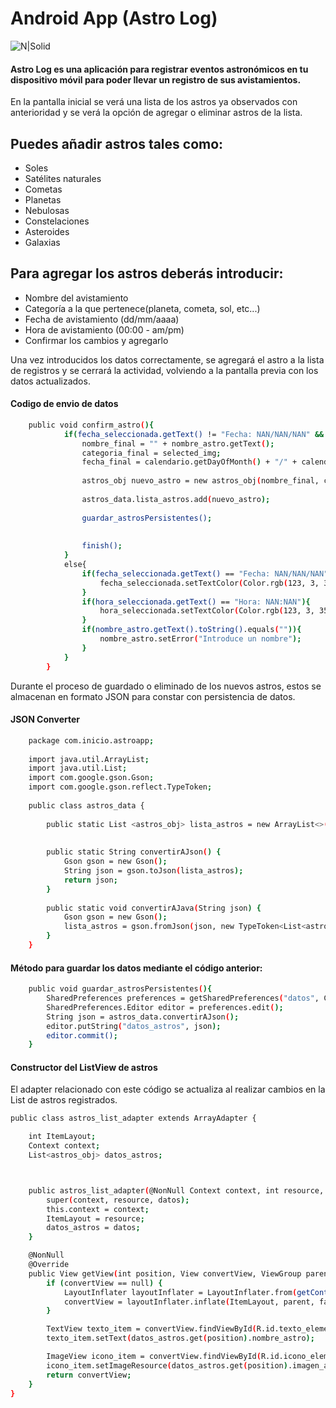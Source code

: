 # Android App (Astro Log)

![N|Solid](https://cdn-icons-png.flaticon.com/512/1283/1283488.png)

#### Astro Log es una aplicación para registrar eventos astronómicos en tu dispositivo móvil para poder llevar un registro de sus avistamientos.

En la pantalla inicial se verá una lista de los astros ya observados con anterioridad y se verá la opción de agregar o eliminar astros de la lista.

## Puedes añadir astros tales como:

- Soles
- Satélites naturales
- Cometas
- Planetas
- Nebulosas
- Constelaciones
- Asteroides
- Galaxias

## Para agregar los astros deberás introducir:

- Nombre del avistamiento
- Categoría a la que pertenece(planeta, cometa, sol, etc...)
- Fecha de avistamiento (dd/mm/aaaa)
- Hora de avistamiento (00:00 - am/pm)
- Confirmar los cambios y agregarlo


Una vez introducidos los datos correctamente, se agregará el astro a la lista de registros y se cerrará la actividad, volviendo a la pantalla previa con los datos actualizados.



#### Codigo de envio de datos

```sh
    public void confirm_astro(){
            if(fecha_seleccionada.getText() != "Fecha: NAN/NAN/NAN" && hora_seleccionada.getText() != "Hora: NAN:NAN" && item_pos != -1 && !nombre_astro.getText().toString().equals("")){
                nombre_final = "" + nombre_astro.getText();
                categoria_final = selected_img;
                fecha_final = calendario.getDayOfMonth() + "/" + calendario.getMonth() + "/" + calendario.getYear() + " | " + hora_formatter();
    
                astros_obj nuevo_astro = new astros_obj(nombre_final, categoria_final, fecha_final);
    
                astros_data.lista_astros.add(nuevo_astro);
    
                guardar_astrosPersistentes();
    
    
                finish();
            }
            else{
                if(fecha_seleccionada.getText() == "Fecha: NAN/NAN/NAN"){
                    fecha_seleccionada.setTextColor(Color.rgb(123, 3, 35));
                }
                if(hora_seleccionada.getText() == "Hora: NAN:NAN"){
                    hora_seleccionada.setTextColor(Color.rgb(123, 3, 35));
                }
                if(nombre_astro.getText().toString().equals("")){
                    nombre_astro.setError("Introduce un nombre");
                }
            }
        }
```

Durante el proceso de guardado o eliminado de los nuevos astros, estos se almacenan en formato JSON para constar con persistencia de datos.

#### JSON Converter
```sh
    package com.inicio.astroapp;
    
    import java.util.ArrayList;
    import java.util.List;
    import com.google.gson.Gson;
    import com.google.gson.reflect.TypeToken;
    
    public class astros_data {
    
        public static List <astros_obj> lista_astros = new ArrayList<>();
    
    
        public static String convertirAJson() {
            Gson gson = new Gson();
            String json = gson.toJson(lista_astros);
            return json;
        }
    
        public static void convertirAJava(String json) {
            Gson gson = new Gson();
            lista_astros = gson.fromJson(json, new TypeToken<List<astros_obj>>(){}.getType());
        }
    }
```
#### Método para guardar los datos mediante el código anterior:
```sh
    public void guardar_astrosPersistentes(){
        SharedPreferences preferences = getSharedPreferences("datos", Context.MODE_PRIVATE);
        SharedPreferences.Editor editor = preferences.edit();
        String json = astros_data.convertirAJson();
        editor.putString("datos_astros", json);
        editor.commit();
    }
```

#### Constructor del ListView de astros
El adapter relacionado con este código se actualiza al realizar cambios en la List de astros registrados.
```sh
public class astros_list_adapter extends ArrayAdapter {

    int ItemLayout;
    Context context;
    List<astros_obj> datos_astros;



    public astros_list_adapter(@NonNull Context context, int resource, @NonNull List<astros_obj> datos) {
        super(context, resource, datos);
        this.context = context;
        ItemLayout = resource;
        datos_astros = datos;
    }

    @NonNull
    @Override
    public View getView(int position, View convertView, ViewGroup parent) {
        if (convertView == null) {
            LayoutInflater layoutInflater = LayoutInflater.from(getContext());
            convertView = layoutInflater.inflate(ItemLayout, parent, false);
        }

        TextView texto_item = convertView.findViewById(R.id.texto_elemento);
        texto_item.setText(datos_astros.get(position).nombre_astro);

        ImageView icono_item = convertView.findViewById(R.id.icono_elemento);
        icono_item.setImageResource(datos_astros.get(position).imagen_astro);
        return convertView;
    }
}
```
